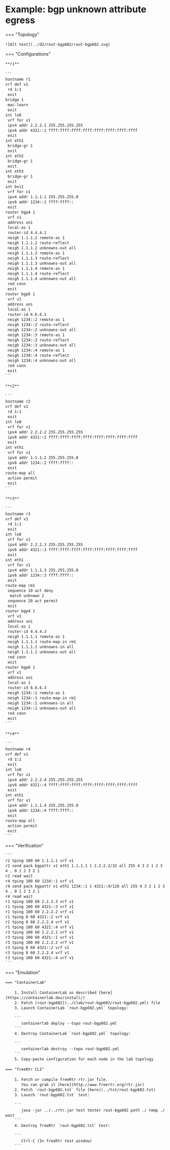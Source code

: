 # Example: bgp unknown attribute egress

=== "Topology"

    ![Alt text](../d2/rout-bgp602/rout-bgp602.svg)

=== "Configurations"

    **r1**

    ```
    hostname r1
    vrf def v1
     rd 1:1
     exit
    bridge 1
     mac-learn
     exit
    int lo0
     vrf for v1
     ipv4 addr 2.2.2.1 255.255.255.255
     ipv6 addr 4321::1 ffff:ffff:ffff:ffff:ffff:ffff:ffff:ffff
     exit
    int eth1
     bridge-gr 1
     exit
    int eth2
     bridge-gr 1
     exit
    int eth3
     bridge-gr 1
     exit
    int bvi1
     vrf for v1
     ipv4 addr 1.1.1.1 255.255.255.0
     ipv6 addr 1234::1 ffff:ffff::
     exit
    router bgp4 1
     vrf v1
     address uni
     local-as 1
     router-id 4.4.4.1
     neigh 1.1.1.2 remote-as 1
     neigh 1.1.1.2 route-reflect
     neigh 1.1.1.2 unknowns-out all
     neigh 1.1.1.3 remote-as 1
     neigh 1.1.1.3 route-reflect
     neigh 1.1.1.3 unknowns-out all
     neigh 1.1.1.4 remote-as 1
     neigh 1.1.1.4 route-reflect
     neigh 1.1.1.4 unknowns-out all
     red conn
     exit
    router bgp6 1
     vrf v1
     address uni
     local-as 1
     router-id 6.6.6.1
     neigh 1234::2 remote-as 1
     neigh 1234::2 route-reflect
     neigh 1234::2 unknowns-out all
     neigh 1234::3 remote-as 1
     neigh 1234::3 route-reflect
     neigh 1234::3 unknowns-out all
     neigh 1234::4 remote-as 1
     neigh 1234::4 route-reflect
     neigh 1234::4 unknowns-out all
     red conn
     exit
    ```

    **r2**

    ```
    hostname r2
    vrf def v1
     rd 1:1
     exit
    int lo0
     vrf for v1
     ipv4 addr 2.2.2.2 255.255.255.255
     ipv6 addr 4321::2 ffff:ffff:ffff:ffff:ffff:ffff:ffff:ffff
     exit
    int eth1
     vrf for v1
     ipv4 addr 1.1.1.2 255.255.255.0
     ipv6 addr 1234::2 ffff:ffff::
     exit
    route-map all
     action permit
     exit
    ```

    **r3**

    ```
    hostname r3
    vrf def v1
     rd 1:1
     exit
    int lo0
     vrf for v1
     ipv4 addr 2.2.2.3 255.255.255.255
     ipv6 addr 4321::3 ffff:ffff:ffff:ffff:ffff:ffff:ffff:ffff
     exit
    int eth1
     vrf for v1
     ipv4 addr 1.1.1.3 255.255.255.0
     ipv6 addr 1234::3 ffff:ffff::
     exit
    route-map rm1
     sequence 10 act deny
      match unknown 2
     sequence 20 act permit
     exit
    router bgp4 1
     vrf v1
     address uni
     local-as 1
     router-id 4.4.4.3
     neigh 1.1.1.1 remote-as 1
     neigh 1.1.1.1 route-map-in rm1
     neigh 1.1.1.1 unknowns-in all
     neigh 1.1.1.1 unknowns-out all
     red conn
     exit
    router bgp6 1
     vrf v1
     address uni
     local-as 1
     router-id 6.6.6.3
     neigh 1234::1 remote-as 1
     neigh 1234::1 route-map-in rm1
     neigh 1234::1 unknowns-in all
     neigh 1234::1 unknowns-out all
     red conn
     exit
    ```

    **r4**

    ```
    hostname r4
    vrf def v1
     rd 1:1
     exit
    int lo0
     vrf for v1
     ipv4 addr 2.2.2.4 255.255.255.255
     ipv6 addr 4321::4 ffff:ffff:ffff:ffff:ffff:ffff:ffff:ffff
     exit
    int eth1
     vrf for v1
     ipv4 addr 1.1.1.4 255.255.255.0
     ipv6 addr 1234::4 ffff:ffff::
     exit
    route-map all
     action permit
     exit
    ```

=== "Verification"

    ```
    r2 tping 100 60 1.1.1.1 vrf v1
    r2 send pack bgpattr v1 eth1 1.1.1.1 1 2.2.2.2/32 all 255 4 3 2 1 2 3 4 , 0 1 2 3 2 1
    r2 read wait
    r4 tping 100 60 1234::1 vrf v1
    r4 send pack bgpattr v1 eth1 1234::1 1 4321::4/128 all 255 4 3 2 1 2 3 4 , 0 1 2 3 2 1
    r4 read wait
    r1 tping 100 60 2.2.2.3 vrf v1
    r1 tping 100 60 4321::3 vrf v1
    r1 tping 100 60 2.2.2.2 vrf v1
    r1 tping 0 60 4321::2 vrf v1
    r1 tping 0 60 2.2.2.4 vrf v1
    r1 tping 100 60 4321::4 vrf v1
    r3 tping 100 60 2.2.2.1 vrf v1
    r3 tping 100 60 4321::1 vrf v1
    r3 tping 100 60 2.2.2.2 vrf v1
    r3 tping 0 60 4321::2 vrf v1
    r3 tping 0 60 2.2.2.4 vrf v1
    r3 tping 100 60 4321::4 vrf v1
    ```

=== "Emulation"

    === "ContainerLab"

        1. Install ContainerLab as described [here](https://containerlab.dev/install/)  
        2. Fetch [rout-bgp602](../clab/rout-bgp602/rout-bgp602.yml) file  
        3. Launch ContainerLab `rout-bgp602.yml` topology:  

        ```
           containerlab deploy --topo rout-bgp602.yml  
        ```
        4. Destroy ContainerLab `rout-bgp602.yml` topology:  

        ```
           containerlab destroy --topo rout-bgp602.yml  
        ```
        5. Copy-paste configuration for each node in the lab topology

    === "freeRtr CLI"

        1. Fetch or compile freeRtr rtr.jar file.  
           You can grab it [here](http://www.freertr.org/rtr.jar)  
        2. Fetch `rout-bgp602.tst` file [here](../tst/rout-bgp602.tst)  
        3. Launch `rout-bgp602.tst` test:  

        ```
           java -jar ../../rtr.jar test tester rout-bgp602 path ./ temp ./ wait
        ```
        4. Destroy freeRtr `rout-bgp602.tst` test:  

        ```
           Ctrl-C (In freeRtr test window)
        ```

